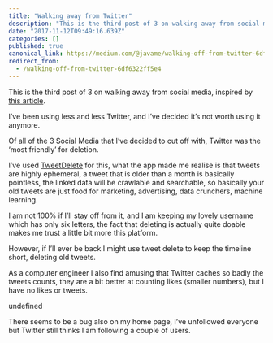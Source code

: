 ```yaml
---
title: "Walking away from Twitter"
description: "This is the third post of 3 on walking away from social media, inspired by this article."
date: "2017-11-12T09:49:16.639Z"
categories: []
published: true
canonical_link: https://medium.com/@javame/walking-off-from-twitter-6df6322ff5e4
redirect_from:
  - /walking-off-from-twitter-6df6322ff5e4
---
```


This is the third post of 3 on walking away from social media, inspired by [this article](https://www.neustadt.fr/essays/against-a-user-hostile-web/).

I’ve been using less and less Twitter, and I’ve decided it’s not worth using it anymore.

Of all of the 3 Social Media that I’ve decided to cut off with, Twitter was the ‘most friendly’ for deletion.

I’ve used [TweetDelete](https://www.tweetdelete.net/) for this, what the app made me realise is that tweets are highly ephemeral, a tweet that is older than a month is basically pointless, the linked data will be crawlable and searchable, so basically your old tweets are just food for marketing, advertising, data crunchers, machine learning.

I am not 100% if I’ll stay off from it, and I am keeping my lovely username which has only six letters, the fact that deleting is actually quite doable makes me trust a little bit more this platform.

However, if I’ll ever be back I might use tweet delete to keep the timeline short, deleting old tweets.

As a computer engineer I also find amusing that Twitter caches so badly the tweets counts, they are a bit better at counting likes (smaller numbers), but I have no likes or tweets.

undefined

There seems to be a bug also on my home page, I’ve unfollowed everyone but Twitter still thinks I am following a couple of users.

